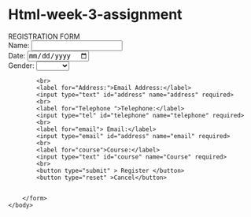 ﻿# Html-week-3-assignment

<!DOCTYPE html>
<html>
    <head>
        <title> ASSIGNMENT 3 IN HTML</title>
    </head>
    <body>
        <form action="processing PLP" method="post" id="Registration form" >
            <label>REGISTRATION FORM</label>
            <br>
            <label for="name"> Name:</label>
            <input type="text" id="name" required>
            <br>
            <label for="date">Date:</label>
            <input type="date" id="date" name="date" required>
            <br>
            <label for="gender">Gender:</label>
            <select id="gender" name="gender" required>
                <option value=""> </option>
                <option value="male">Male:</option>
                <option value="Fmeale">Female</option>
            </select>
            
            <br>
            <label for="Address:">Email Address:</label>
            <input type="text" id="address" name="address" required>
            <br>
            <label for="Telephone ">Telephone:</label>
            <input type="tel" id="telephone" name="telephone" required>
            <br>
            <label for="email"> Email:</label>
            <input type="email" id="address" name="email" required>
            <br>
            <label for="course">Course:</label>
            <input type="text" id="course" name="Course" required>
            <br>
            <button type="submit" > Register </button>
            <button type="reset" >Cancel</button>


        </form>
    </body>
</html>
